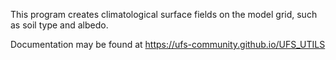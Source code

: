 This program creates climatological surface fields on the model grid,
such as soil type and albedo.

Documentation may be found at https://ufs-community.github.io/UFS_UTILS
